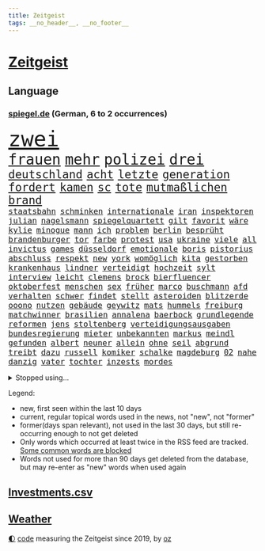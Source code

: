 ```yaml
---
title: Zeitgeist
tags: __no_header__, __no_footer__
---
```


# [Zeitgeist](https://oliz.io/zeitgeist/)

## Language

<h3><a href="https://www.spiegel.de" target="_blank">spiegel.de</a> (German, 6 to 2 occurrences)</h3>
<p style="font-family:monospace">
<span style="font-size:32pt"><a href="news_links.html#zwei" class="current">zwei</a></span>
<br>
<span style="font-size:22pt"><a href="news_links.html#frauen" class="current">frauen</a></span>
<span style="font-size:22pt"><a href="news_links.html#mehr" class="current">mehr</a></span>
<span style="font-size:22pt"><a href="news_links.html#polizei" class="current">polizei</a></span>
<span style="font-size:22pt"><a href="news_links.html#drei" class="current">drei</a></span>
<br>
<span style="font-size:17pt"><a href="news_links.html#deutschland" class="current">deutschland</a></span>
<span style="font-size:17pt"><a href="news_links.html#acht" class="current">acht</a></span>
<span style="font-size:17pt"><a href="news_links.html#letzte" class="current">letzte</a></span>
<span style="font-size:17pt"><a href="news_links.html#generation" class="current">generation</a></span>
<span style="font-size:17pt"><a href="news_links.html#fordert" class="current">fordert</a></span>
<span style="font-size:17pt"><a href="news_links.html#kamen" class="current">kamen</a></span>
<span style="font-size:17pt"><a href="news_links.html#sc" class="current">sc</a></span>
<span style="font-size:17pt"><a href="news_links.html#tote" class="current">tote</a></span>
<span style="font-size:17pt"><a href="news_links.html#mutmaßlichen" class="current">mutmaßlichen</a></span>
<span style="font-size:17pt"><a href="news_links.html#brand" class="current">brand</a></span>
<br>
<span style="font-size:12pt"><a href="news_links.html#staatsbahn" class="new">staatsbahn</a></span>
<span style="font-size:12pt"><a href="news_links.html#schminken" class="new">schminken</a></span>
<span style="font-size:12pt"><a href="news_links.html#internationale" class="current">internationale</a></span>
<span style="font-size:12pt"><a href="news_links.html#iran" class="current">iran</a></span>
<span style="font-size:12pt"><a href="news_links.html#inspektoren" class="new">inspektoren</a></span>
<span style="font-size:12pt"><a href="news_links.html#julian" class="current">julian</a></span>
<span style="font-size:12pt"><a href="news_links.html#nagelsmann" class="current">nagelsmann</a></span>
<span style="font-size:12pt"><a href="news_links.html#spiegelquartett" class="new">spiegelquartett</a></span>
<span style="font-size:12pt"><a href="news_links.html#gilt" class="current">gilt</a></span>
<span style="font-size:12pt"><a href="news_links.html#favorit" class="current">favorit</a></span>
<span style="font-size:12pt"><a href="news_links.html#wäre" class="current">wäre</a></span>
<span style="font-size:12pt"><a href="news_links.html#kylie" class="current">kylie</a></span>
<span style="font-size:12pt"><a href="news_links.html#minogue" class="new">minogue</a></span>
<span style="font-size:12pt"><a href="news_links.html#mann" class="current">mann</a></span>
<span style="font-size:12pt"><a href="news_links.html#ich" class="current">ich</a></span>
<span style="font-size:12pt"><a href="news_links.html#problem" class="current">problem</a></span>
<span style="font-size:12pt"><a href="news_links.html#berlin" class="current">berlin</a></span>
<span style="font-size:12pt"><a href="news_links.html#besprüht" class="new">besprüht</a></span>
<span style="font-size:12pt"><a href="news_links.html#brandenburger" class="current">brandenburger</a></span>
<span style="font-size:12pt"><a href="news_links.html#tor" class="current">tor</a></span>
<span style="font-size:12pt"><a href="news_links.html#farbe" class="current">farbe</a></span>
<span style="font-size:12pt"><a href="news_links.html#protest" class="current">protest</a></span>
<span style="font-size:12pt"><a href="news_links.html#usa" class="current">usa</a></span>
<span style="font-size:12pt"><a href="news_links.html#ukraine" class="current">ukraine</a></span>
<span style="font-size:12pt"><a href="news_links.html#viele" class="current">viele</a></span>
<span style="font-size:12pt"><a href="news_links.html#all" class="current">all</a></span>
<span style="font-size:12pt"><a href="news_links.html#invictus" class="new">invictus</a></span>
<span style="font-size:12pt"><a href="news_links.html#games" class="current">games</a></span>
<span style="font-size:12pt"><a href="news_links.html#düsseldorf" class="current">düsseldorf</a></span>
<span style="font-size:12pt"><a href="news_links.html#emotionale" class="current">emotionale</a></span>
<span style="font-size:12pt"><a href="news_links.html#boris" class="current">boris</a></span>
<span style="font-size:12pt"><a href="news_links.html#pistorius" class="current">pistorius</a></span>
<span style="font-size:12pt"><a href="news_links.html#abschluss" class="current">abschluss</a></span>
<span style="font-size:12pt"><a href="news_links.html#respekt" class="current">respekt</a></span>
<span style="font-size:12pt"><a href="news_links.html#new" class="current">new</a></span>
<span style="font-size:12pt"><a href="news_links.html#york" class="current">york</a></span>
<span style="font-size:12pt"><a href="news_links.html#womöglich" class="current">womöglich</a></span>
<span style="font-size:12pt"><a href="news_links.html#kita" class="current">kita</a></span>
<span style="font-size:12pt"><a href="news_links.html#gestorben" class="current">gestorben</a></span>
<span style="font-size:12pt"><a href="news_links.html#krankenhaus" class="current">krankenhaus</a></span>
<span style="font-size:12pt"><a href="news_links.html#lindner" class="current">lindner</a></span>
<span style="font-size:12pt"><a href="news_links.html#verteidigt" class="current">verteidigt</a></span>
<span style="font-size:12pt"><a href="news_links.html#hochzeit" class="current">hochzeit</a></span>
<span style="font-size:12pt"><a href="news_links.html#sylt" class="current">sylt</a></span>
<span style="font-size:12pt"><a href="news_links.html#interview" class="current">interview</a></span>
<span style="font-size:12pt"><a href="news_links.html#leicht" class="current">leicht</a></span>
<span style="font-size:12pt"><a href="news_links.html#clemens" class="current">clemens</a></span>
<span style="font-size:12pt"><a href="news_links.html#brock" class="new">brock</a></span>
<span style="font-size:12pt"><a href="news_links.html#bierfluencer" class="new">bierfluencer</a></span>
<span style="font-size:12pt"><a href="news_links.html#oktoberfest" class="current">oktoberfest</a></span>
<span style="font-size:12pt"><a href="news_links.html#menschen" class="current">menschen</a></span>
<span style="font-size:12pt"><a href="news_links.html#sex" class="current">sex</a></span>
<span style="font-size:12pt"><a href="news_links.html#früher" class="current">früher</a></span>
<span style="font-size:12pt"><a href="news_links.html#marco" class="current">marco</a></span>
<span style="font-size:12pt"><a href="news_links.html#buschmann" class="current">buschmann</a></span>
<span style="font-size:12pt"><a href="news_links.html#afd" class="current">afd</a></span>
<span style="font-size:12pt"><a href="news_links.html#verhalten" class="current">verhalten</a></span>
<span style="font-size:12pt"><a href="news_links.html#schwer" class="current">schwer</a></span>
<span style="font-size:12pt"><a href="news_links.html#findet" class="current">findet</a></span>
<span style="font-size:12pt"><a href="news_links.html#stellt" class="current">stellt</a></span>
<span style="font-size:12pt"><a href="news_links.html#asteroiden" class="new">asteroiden</a></span>
<span style="font-size:12pt"><a href="news_links.html#blitzerde" class="new">blitzerde</a></span>
<span style="font-size:12pt"><a href="news_links.html#ooono" class="new">ooono</a></span>
<span style="font-size:12pt"><a href="news_links.html#nutzen" class="current">nutzen</a></span>
<span style="font-size:12pt"><a href="news_links.html#gebäude" class="current">gebäude</a></span>
<span style="font-size:12pt"><a href="news_links.html#geywitz" class="current">geywitz</a></span>
<span style="font-size:12pt"><a href="news_links.html#mats" class="new">mats</a></span>
<span style="font-size:12pt"><a href="news_links.html#hummels" class="new">hummels</a></span>
<span style="font-size:12pt"><a href="news_links.html#freiburg" class="current">freiburg</a></span>
<span style="font-size:12pt"><a href="news_links.html#matchwinner" class="new">matchwinner</a></span>
<span style="font-size:12pt"><a href="news_links.html#brasilien" class="current">brasilien</a></span>
<span style="font-size:12pt"><a href="news_links.html#annalena" class="current">annalena</a></span>
<span style="font-size:12pt"><a href="news_links.html#baerbock" class="current">baerbock</a></span>
<span style="font-size:12pt"><a href="news_links.html#grundlegende" class="new">grundlegende</a></span>
<span style="font-size:12pt"><a href="news_links.html#reformen" class="current">reformen</a></span>
<span style="font-size:12pt"><a href="news_links.html#jens" class="current">jens</a></span>
<span style="font-size:12pt"><a href="news_links.html#stoltenberg" class="current">stoltenberg</a></span>
<span style="font-size:12pt"><a href="news_links.html#verteidigungsausgaben" class="new">verteidigungsausgaben</a></span>
<span style="font-size:12pt"><a href="news_links.html#bundesregierung" class="current">bundesregierung</a></span>
<span style="font-size:12pt"><a href="news_links.html#mieter" class="current">mieter</a></span>
<span style="font-size:12pt"><a href="news_links.html#unbekannten" class="current">unbekannten</a></span>
<span style="font-size:12pt"><a href="news_links.html#markus" class="current">markus</a></span>
<span style="font-size:12pt"><a href="news_links.html#meindl" class="new">meindl</a></span>
<span style="font-size:12pt"><a href="news_links.html#gefunden" class="current">gefunden</a></span>
<span style="font-size:12pt"><a href="news_links.html#albert" class="current">albert</a></span>
<span style="font-size:12pt"><a href="news_links.html#neuner" class="new">neuner</a></span>
<span style="font-size:12pt"><a href="news_links.html#allein" class="current">allein</a></span>
<span style="font-size:12pt"><a href="news_links.html#ohne" class="current">ohne</a></span>
<span style="font-size:12pt"><a href="news_links.html#seil" class="current">seil</a></span>
<span style="font-size:12pt"><a href="news_links.html#abgrund" class="current">abgrund</a></span>
<span style="font-size:12pt"><a href="news_links.html#treibt" class="current">treibt</a></span>
<span style="font-size:12pt"><a href="news_links.html#dazu" class="current">dazu</a></span>
<span style="font-size:12pt"><a href="news_links.html#russell" class="current">russell</a></span>
<span style="font-size:12pt"><a href="news_links.html#komiker" class="new">komiker</a></span>
<span style="font-size:12pt"><a href="news_links.html#schalke" class="current">schalke</a></span>
<span style="font-size:12pt"><a href="news_links.html#magdeburg" class="current">magdeburg</a></span>
<span style="font-size:12pt"><a href="news_links.html#02" class="new">02</a></span>
<span style="font-size:12pt"><a href="news_links.html#nahe" class="current">nahe</a></span>
<span style="font-size:12pt"><a href="news_links.html#danzig" class="new">danzig</a></span>
<span style="font-size:12pt"><a href="news_links.html#vater" class="current">vater</a></span>
<span style="font-size:12pt"><a href="news_links.html#tochter" class="current">tochter</a></span>
<span style="font-size:12pt"><a href="news_links.html#inzests" class="new">inzests</a></span>
<span style="font-size:12pt"><a href="news_links.html#mordes" class="current">mordes</a></span>
</p>
<details>
<summary>Stopped using...</summary>
<p class="former" style="font-size:12pt">
vergeblich(1061) verschärft(1060) wirkte(1060) geschichten(1059) paare(1059) schwedische(1059) alarm(1058) angebliche(1058) chelsea(1058) großteil(1058) machten(1058) privaten(1058) zuerst(1058) anderes(1057) andrea(1057) becker(1057) beklagen(1057) beobachtet(1057) bernd(1057) beteiligten(1057) bittet(1057) david(1057) geschickt(1057) james(1057) krank(1057) rest(1057) schleswigholstein(1057) terroristen(1057) betroffenen(1056) boot(1056) internationaler(1056) material(1056) tieren(1056) eindruck(1055) esken(1055) nachruf(1055) nein(1055) rassistisch(1055) ronaldo(1055) saskia(1055) verhältnis(1055) gastgeber(1054) kontrolliert(1054) aufgerufen(1053) bidens(1053) meinem(1053) rassismus(1053) regt(1053) streng(1053) washington(1053) 44(1052) ausgesprochen(1052) bot(1052) grad(1052) hacker(1052) jury(1052) rainer(1052) verena(1052) verlegt(1052) west(1052) beschließt(1051) ermitteln(1051) nahen(1051) nahmen(1051) opfern(1051) simon(1051) teilweise(1051) unglück(1051) anschläge(1050) premiere(1050) schwanger(1050) sinken(1050) wirtschaftsministerium(1050) 2018(1049) eingebrochen(1049) finanziell(1049) gehe(1049) internen(1049) meghan(1049) nba(1049) razzia(1049) schülerinnen(1049) übergeben(1049) 2017(1048) büros(1048) einstellen(1048) gehören(1048) leitet(1048) bielefeld(1047) coach(1047) frieden(1047) smith(1047) verbrechen(1047) 50000(1046) bestimmt(1046) mitteln(1046) ausgeliefert(1045) belarussische(1045) fußballprofi(1045) gegangen(1045) herzogin(1045) schien(1045) beklagt(1044) restaurant(1044) schnitt(1044) distanz(1043) ermittlern(1042) gesetze(1042) polnische(1042) bestraft(1041) gesamten(1041) tausenden(1041) torhüter(1040) empfängt(1039) finanzieren(1039) ministerium(1039) rückzug(1039) william(1039) büro(1038) drogen(1038) alarmiert(1037) anzeichen(1037) ereignisse(1037) enge(1035) vorgaben(1035) überholt(1035) erfüllt(1034) erinnerung(1034) gouverneur(1034) bestmarke(1033) rollt(1033) spitzenreiter(1033) beitrag(1030) fernsehen(1030) antrag(1029) konferenz(1022) benötigen(1017) kindheit(1017) einkommen(1016) katharina(1016) überfall(1013) überfordert(1010) herausforderungen(1007) palästinenser(1003) langem(997) rache(997) ungewöhnlichen(996) aktionen(987) sachen(977) fotografiert(941) öffnet(941) karriereende(933) hochschulen(905) ausländischen(897) orte(893) ermittlungsverfahren(878) finanziert(857) jahresende(815) lebensmitteln(792) insbesondere(776) las(762) vegas(762) ausgefallen(760) weibliche(759) beliebte(750) nicole(748) gestern(743) sechste(743) unterdrückung(743) übertragen(740) ali(735) irritiert(711) minderheiten(708) kursieren(700) australiens(696) beeinflusst(690) beider(684) halbes(680) methode(664) menschlichkeit(663) summen(655) ausgeben(652) wahr(650) laura(643) dutzenden(638) verabschieden(628) kretschmann(625) ruhrgebiet(623) südosten(609) propaganda(608) gefechte(604) verpflichtung(601) zusammenhalt(601) geschenk(589) entführung(588) bonn(587) spaltung(580) afrikanischen(574) lohnen(568) aufhören(562) schülern(552) vorab(550) begleiten(549) südamerika(538) riskant(537) gefangenschaft(532) lindners(527) saporischschja(526) links(525) bewusst(522) modernen(519) begrenzt(514) cherson(514) gewerkschaften(507) spannung(502) öpnv(501) locken(499) trauerfeier(498) nachfolgerin(496) ufer(495) jack(489) exregierungschef(481) gepäck(481) würdigt(480) enkel(477) unterlag(474) isoliert(469) exuspräsident(468) verzweiflung(468) viral(467) 79(466) cannabis(462) dänischen(458) hadert(458) demonstrierende(457) kaiserslautern(455) libanon(451) kandidat(450) youtube(444) ukrainerusslandkrieg(443) bewiesen(439) missbrauchsvorwürfe(436) finanzen(435) erobern(433) profi(433) nahrung(430) rudert(428) spdchefin(428) zuwanderung(428) genauer(426) energieversorger(423) kostete(420) riesig(419) begegnen(417) fassungslos(412) landwirtschaft(408) freigabe(407) toilette(399) zivile(398) angespannt(396) drehten(396) neueste(396) geheime(394) britischem(391) erhielten(390) wütet(388) raten(387) schreitet(386) sperren(385) aufmerksam(384) erkranken(384) flüssen(382) führten(382) tücken(382) 19jähriger(377) haut(377) plänen(376) boni(365) farben(364) schmuck(364) kommunikation(362) belastungen(360) auseinander(358) granaten(356) bewusstlos(350) bulgarien(344) quer(341) sensible(337) 42jährige(336) staatsmedien(336) stärkere(335) morgan(334) neymar(333) eineinhalb(332) abgestimmt(329) belege(327) fabrik(327) 300000(324) future(324) pakete(324) abgelegt(323) staatsanwalt(321) besitz(320) spaltet(320) ausgegeben(319) regionalbahn(319) erzielen(318) desinformation(317) epidemie(317) geplantes(316) manipuliert(316) abbruch(315) einkauf(315) prien(315) rust(315) rechtfertigt(314) außenpolitik(313) carter(312) passagieren(312) minsk(309) tiefpunkt(305) mine(304) parallel(304) todesstrafe(301) leidenschaft(300) luftangriffe(298) doping(297) erfolgsrezept(297) erleichterung(297) psychisch(295) journalistenverband(292) pistole(291) 21jährige(290) häufigsten(290) weltcup(290) düstere(286) sms(286) beschert(285) plastik(284) antibiotika(283) regenwald(283) tabu(283) psychologe(282) 500000(279) formiert(278) siemens(277) angriffs(273) bischöfe(273) game(273) wechselte(273) langsamer(272) wagnergruppe(271) 2009(267) apotheken(267) flogen(265) vorbereitung(264) wahren(264) emails(263) wirklichkeit(263) überlassen(263) zunehmende(261) erheblichen(260) ungewöhnliches(260) fachkräften(259) vulkan(259) bewaffneten(258) genügend(256) spiegelredakteur(256) wunderbare(255) ausbleibende(254) jerusalem(254) verbündete(254) grand(253) überschritten(253) brettspiele(252) pedro(251) aufgelöst(250) barrel(248) heller(246) mail(245) gefälschten(244) nachgegeben(244) nhl(244) telefonat(243) jung(242) käse(241) besonderer(239) community(239) missbrauchsvorwürfen(238) krankenstand(237) lüdenscheid(235) djirsarai(233) fdpgeneralsekretär(233) psg(230) bildungsministerium(229) dauer(229) geldgeber(229) muslime(228) meistern(227) sprüche(227) täglichen(227) sektor(224) begeistern(223) intel(223) landwirte(222) biene(217) chatbot(217) gemessen(214) openai(214) busch(213) eingegangen(213) heran(213) genre(212) irischen(211) 22jährigen(210) homosexueller(210) süchtig(210) verbrennt(210) fridays(208) raketenangriff(208) umweltbundesamt(208) highlight(207) bestrafen(206) eskalierte(206) gelangt(206) verbindliche(206) angemessen(204) 140(203) 18jährige(203) schleswigholsteins(203) wunden(203) zögern(202) vergiftet(201) generäle(200) laufbahn(200) handwerker(199) kleinere(199) etat(198) fernhalten(198) milliardensumme(198) lokale(197) marius(196) 35jährige(195) usbürger(195) vermeintliche(195) dfbpokal(194) karin(194) 150000(193) vermittler(193) regulieren(192) anstehenden(191) kürzere(191) zuckerberg(191) uhren(190) eon(189) radfahrer(189) spiegelcartoonisten(189) dramatischer(188) hitzewelle(188) ungelöst(188) kaiser(187) robertson(187) atmen(186) zugelegt(185) schwimmbad(184) kommentare(183) landtagsabgeordneter(183) leise(183) verwandten(183) bestritt(181) bemerkenswerte(179) bildungsministerin(179) jonathan(178) manhattan(178) taxifahrer(178) affleck(177) profifußballer(177) wählerinnen(177) bunker(176) ernüchterung(176) feinstaub(176) elfjährige(175) weitergegeben(175) linkenpolitikerin(174) schuhe(174) trinkwasser(174) akkus(173) gejagt(173) fakten(172) mischung(172) zwickau(172) arbeitsgericht(171) konzernen(171) georgischen(170) grafikanalyse(170) verstand(170) kiffen(169) mittagessen(169) wetterphänomen(169) aktienkurs(168) auszüge(168) po(168) aggressor(166) vergiftung(166) regisseure(165) verstärken(165) ausprobieren(164) germany(164) 40jähriger(163) gesteht(162) marschflugkörpern(162) südwesten(162) beeinflussen(161) connecticut(161) dringen(161) wiederum(161) ausweichen(160) bildschirm(160) erwarteten(159) lebenslanger(159) bauindustrie(158) wanderer(158) schließung(157) social(157) unterschiede(156) leck(155) 2027(154) ebrahim(154) ergibt(154) existenz(154) lübeck(154) operationen(154) angebracht(153) schauspielers(153) bewährung(152) defekt(152) scorsese(152) kampfjet(151) militanten(151) verwaltungsgericht(151) kraken(150) pille(150) regierungssprecher(150) straftat(150) western(150) wohnen(150) ecuador(149) fluggesellschaften(149) kishida(149) sofortiger(149) zentrales(149) belarussen(148) drama(148) riexinger(148) tarifangebot(148) bijan(147) fehlern(147) kindheitserinnerungen(147) linkspartei(147) sahelzone(147) durchsuchten(146) indopazifik(146) milliardengeschäft(145) referendum(145) spezialisten(144) vision(144) zeuge(144) elfjähriger(143) luna(143) stabilisieren(143) dreh(142) ingenieure(142) maxim(142) verlobt(142) emqualifikation(141) konzentrieren(141) gesundheitlichen(140) raumschiff(140) award(139) 146(138) auszubildende(138) schaefer(138) belegschaft(137) gesetzesvorhaben(137) hauptsache(137) legalisieren(137) zugezogen(137) follower(136) klares(136) heizungswende(135) sea(135) britta(134) gebilligt(134) gewalttaten(134) luftalarm(134) präsidentschaftswahlen(134) würfel(134) bundesstaates(133) renommierter(133) usjustizministerium(133) ag(132) bedeutender(132) genutzte(132) vertretung(132) christen(130) edelmetall(130) fertigstellung(130) nationalkonservative(130) breit(129) gegenmaßnahmen(129) artemis(128) fühlte(128) getrieben(128) verbringt(128) artenvielfalt(127) orientierung(127) kutsche(126) eingeschlagen(125) schlechtes(125) sekbeamte(125) river(124) regnen(123) unbegleitete(123) erneuern(122) mittelschicht(122) vertieft(122) biller(121) spottet(120) bodycamaufnahmen(119) citys(119) sprengung(119) 55jährigen(118) abteilung(118) diplomatenpass(118) rezepte(118) zerstritten(118) gästen(117) köchin(117) gerichtlich(116) schumacher(116) erging(115) europapokal(115) zulässig(115) geirrt(114) mantel(114) 26jährige(113) dreifach(113) durchlaufen(113) krefeld(113) adler(112) attraktion(112) halbleiter(112) angemessene(111) bescheren(111) generiert(111) erbschaftsteuer(110) seltsame(109) carrie(108) inhaftiert(108) minutenlang(108) problematisch(108) testspiel(108) energieagentur(107) evakuierungen(107) päckchen(107) strompreise(107) unsichtbar(107) drohnenattacke(106) entschärfen(106) fazit(106) life(106) lüneburg(106) niedrigem(106) unterrichtet(106) feature(105) unterstellt(105) kentert(104) erregen(103) spektakulären(103) stagniert(103) ausgebuht(102) gewannen(102) drang(101) burg(100) niro(100) inhaftierte(99) luca(99) schätzen(99) email(98) raisi(98) ehemals(97) flüchtlingszahlen(97) glückliche(97) psychische(97) skandieren(97) spielplatz(97) füßen(96) massenschlägerei(96) wildnis(96) jüdischer(95) kalifornischen(95) ozeane(95) rita(95) dietmar(94) schenkte(94) ungeziefer(94) nachbessern(93) schläge(93) ausreichen(92) diplomatischen(92) register(92) trainingsflug(92) mahnen(91) organspende(91) robbie(91) staatengemeinschaft(91) andrés(90) ermöglicht(90) hinflug(90) kategorie(90) musikalische(90) pranger(90) rekrutiert(90) we(90) wellington(90) flugzeugpanne(89) geheimdiensten(89) mitspielen(89) ruhestörung(89) treffe(89) zitierte(89) gleichgesetzt(88) komplize(88) kontinuierlich(88) nächstem(88) trevor(88) weiterreichen(88) aussah(87) beteiligen(87) henry(87) megadeal(87) scott(87) tüftler(87) verdächtig(87) drummer(86) endrunde(86) jeffrey(86) permanent(86) tritte(86) unterschiedliche(86) catania(85) chipfertigung(85) mittels(85) rettungskräften(85) temperaturrekorde(85) 38jähriger(84) amazongründer(84) konfliktlösung(84) kriminell(84) ansprachen(83) aufgebrachte(83) feuerzeug(83) flugbetrieb(83) hindernissen(83) kolumbiens(83) kylian(83) palma(83) sand(83) schlager(83) unbesetzte(83) wirtschaftlich(83) abteilungsleiter(82) globaler(82) klettertour(82) obdachlose(82) vorgeschrieben(82) abschrecken(81) durchsage(81) erdrutschen(81) skelett(81) usnationalparks(81) zahlungen(81) präsidentschaftskandidaten(80) rodriguez(80) 30jährigen(79) abschaffen(79) amanda(79) beteuerte(79) durchsetzung(79) gesetzes(79) kommerzielle(79) lok(79) pest(79) solingen(79) würdigung(79) ziert(79) erkrankten(78) legendenstatus(78) messenger(78) 1973(77) aktienkurse(77) cyberangriffen(77) extremismusforscher(77) geleit(77) genießt(77) gökay(77) havarie(77) hm(77) lebensgefährlichen(77) lektion(77) mix(77) modekette(77) regenbogenfarben(77) verfügt(77) verhandlung(77) widerstands(77) wmmedaille(77) kleinunternehmer(76) straßenrennen(76) unbemerkt(76) vorgeht(76) eingebaute(75) erdmann(75) installation(75) kentern(75) richtlinien(75) statussymbol(75) stiller(75) auffassung(74) klöster(74) traumtor(74) unionspolitiker(74) 148(73) anhalten(73) beobachte(73) erschreckend(73) götter(73) sachsenanhalts(73) seilten(73) stolzer(73) tusk(73) verrückt(73) bootsunglück(72) fahrscheine(72) klang(72) mitschuld(72) reitunfall(72) weltberühmt(72) bunter(71) fitness(71) makkabi(71) moschee(71) tus(71) aktenzeichen(70) ermordung(70) grünenministerin(70) lösbar(70) made(70) mikrochips(70) taurus(70) verschießen(70) widersacher(70) xy(70) your(70) abholzung(69) begnadigt(69) bürgerpark(69) euasylkompromiss(69) feuerkatastrophe(69) wachten(69) brandursache(68) bundesnetzagenturchef(68) massenproduktion(68) vorlegen(68) 35jährigen(67) flutgebiet(67) gangs(67) gespült(67) rockermilieu(67) schärferen(67) 1923(66) barbiefilms(66) campingplätze(66) ökologische(66) bartsch(65) cdupolitikerin(65) detonation(65) entsorgt(65) millionenfach(65) minenräumer(65) ostseebad(65) toronto(65) vorbilder(65) allzeithoch(64) bundesligarückkehr(64) dortigen(64) eindringen(64) erzwingen(64) gesine(64) lötzsch(64) raketenschutzschirm(64) untersuchten(64) vollzogen(64) amazonas(63) exfreund(63) führungsfigur(63) gigantisches(63) jugendarbeitslosigkeit(63) köstlich(63) landwirt(63) lgbtqrechte(63) obdachloser(63) populist(63) ringt(63) sexismus(63) unterhaching(63) wissenschaftlerinnen(63) bildungsnotstand(62) dnjeprufer(62) ganzer(62) klappte(62) polizeigewerkschaft(62) überforderte(62) amazonasregenwald(61) amira(61) killer(61) preissenkungen(61) strömung(61) welk(61) anvertrauen(60) eckernförde(60) hessische(60) kenterte(60) 1970(59) badeunfälle(59) landeshauptstadt(59) schrittweise(59) spioniert(59) timmendorfer(59) ultimatum(59) asiatischen(58) erhaschen(58) geschäftsidee(58) graf(58) lauenburg(58) ausgedient(57) boots(57) fraktionschefin(57) freibad(57) lambsdorff(57) report(57) aufbrechen(56) geteilt(56) gleichermaßen(56) wonach(56) abu(55) burgern(55) filmmusik(55) gendersternchen(55) lud(55) machthabern(55) norweger(55) ross(55) viktoria(55) ärmelkanal(55) anträge(54) daxkonzerne(54) dunkelsten(54) lebenswerter(54) lugert(54) negativrekord(54) regionalen(54) serviert(54) sommerwetter(54) verzögern(54) wirtschaftspolitik(54) übersteigen(54) eintopf(53) erderwärmung(53) hebamme(53) linkenparteispitze(53) na(53) schwimmer(53) sensationelle(53) tiefsee(53) allgäu(52) frontex(52) gedauert(52) montreal(52) schädlich(52) schärferes(52) telefonate(52) thriller(52) zwischenstopp(52) cockpit(51) klimaneutralität(51) misshandlungen(51) neuzugang(51) queeren(51) usklub(51) verfilmt(51) bdi(50) csd(50) fußballstars(50) söldnergruppe(50) verfeindete(50) tragische(49) verbreitung(49) charakterdarsteller(48) verpflichtende(48) verteuern(48) voraussichtlich(48) becken(47) überziehen(47) entlassungswelle(46) liege(46) tausender(46) thrones(46) 20jährige(45) beeilen(45) clans(45) entgelte(45) hacken(45) produzentin(45) teller(45) brisant(44) entlastungspakete(44) hochmoderner(44) importieren(44) optimistischen(44) sommerliche(44) täteropferumkehr(44) wohnungsmarkt(44) bolsonaro(43) cindy(43) jair(43) usexperten(43) wahlversprechen(43) anwesen(42) billigen(42) funktionäre(42) hitzetote(42) pflegebedürftige(42) provokationen(42) veronika(42) austritte(41) beizutragen(41) dagestan(41) durchschnitt(41) energiepreisen(41) ermordet(41) kent(41) kurzbesuch(41) längsten(41) phishing(41) realitäten(41) stillstehen(41) teilrepublik(41) unterscheiden(41) di(40) hunter(40) kiewer(40) negativen(40) wegbegleiter(40) black(39) dhabi(39) sessel(39) sicherheitskräften(39) dokumentationen(38) schwimmt(38) wetten(38) zermürbend(38) öffentliches(38) ablenken(37) ansprache(37) bauarbeiter(37) erhältlich(37) gesundes(37) wahre(37) billigairline(36) keineswegs(36) lebe(36) medizincheck(36) ora(36) rubel(36) solch(36) u(36) verpflichtend(36) wachstumschancengesetz(36) wunschspieler(36) 62jährigen(35) a19(35) ablief(35) ablösefrei(35) crawford(35) ecken(35) fahrzeugen(35) geschädigt(35) metas(35) querelen(35) wissenschaftlerin(35) zdfsommerinterview(35) übergeschnappt(35) behauptung(34) cdugeneralsekretär(34) charmeoffensive(34) häusliche(34) kürzung(34) linnemann(34) realistisch(34) regengüssen(34) porträts(33) sternchen(33) wartung(33) winfried(33) anruft(32) aufschlag(32) bizarrer(32) designer(32) gewählte(32) nolan(32) pools(32) selbstauflösung(32) teuerste(32) verwehren(32) korridor(31) niedergelegt(31) oppenheimer(31) scheu(31) wirtschaftsweise(31) wismar(31) abgezweigt(30) einbußen(30) kanes(30) rekordtransfer(30) verseuchen(30) wissenschaftlich(30) übertrifft(30) angetan(29) architektur(29) kreidezeit(29) rapmusiker(29) saubere(29) verdachtsfall(29) wunderte(29) zerstückelte(29) 94(28) blockierten(28) einspringen(28) gruppenvergewaltigung(28) haftanstalt(28) idylle(28) spross(28) sterne(28) strände(28) tiefenentspannt(28) überschreitet(28) clever(27) costa(27) durchzusetzen(27) gesichter(27) großmeister(27) kerr(27) margot(27) produktionen(27) rica(27) rückendeckung(27) wegovy(27) aktienmärkte(26) beck(26) darren(26) demut(26) finanzexpertin(26) gastgeberinnen(26) geheimdienstes(26) paraguay(26) seiler(26) wider(26) wissenschaftlichen(26) wärmepläne(26) dylan(25) ernsthaft(25) garantien(25) margit(25) pyrotechnik(25) sciencefiction(25) steuergeld(25) wildschwein(25) austauschen(24) mattel(24) puppe(24) verprügelt(24) wout(24) albtraum(23) diamanten(23) ergebnissen(23) esse(23) gemobbt(23) träger(23) abzuschrecken(22) besorgte(22) demonstrativ(22) einzudämmen(22) fitter(22) frachtschiff(22) lehrermangel(22) schließe(22) verwundbar(22) videocalls(22) überproportional(22) alhilal(21) aussperren(21) erfolgsgeschichte(21) expansion(21) femmes(21) gefährliches(21) kopecky(21) kriegsgefangene(21) lehnte(21) liebeskummer(21) lotte(21) mick(21) militärputsch(21) motivation(21) pinguine(21) ständigen(21) geöffnet(20) ifogeschäftsklimaindex(20) instagrampost(20) kerry(20) küsten(20) liane(20) lippert(20) preisrückgänge(20) stefanie(20) thailändischen(20) verbesserungen(20) vorreiter(20) wissenschaftliches(20) frachters(19) ihrerseits(19) ilestedt(19) kofferraum(19) marodem(19) neymars(19) olga(19) schmale(19) stoppte(19) worldcoin(19) aufkleber(18) hawaiis(18) hitliste(18) malaysische(18) massentourismus(18) reicher(18) wohngebäuden(18) zerstückelt(18) angepasst(17) atlantische(17) ausscheiden(17) bazoum(17) dark(17) hotspur(17) tickende(17) volkspartei(17) zeitbombe(17) bono(16) britisches(16) hawaiianischen(16) inselbewohner(16) nostalgie(16) präsidentensohn(16) gekümmert(15) inspizieren(15) kraftwerk(15) stürmerin(15) behinderte(14) bushido(14) chutkan(14) demi(14) entlastungen(14) europacup(14) gebürtige(14) k2(14) korrigiert(14) liebesfilm(14) mental(14) tanya(14) taut(14) umsturzes(14) vollering(14) westafrikanische(14) öffentlicher(14) 49eurotickets(13) aufkommt(13) caicedo(13) hanswerner(13) tagsüber(13) topteams(13) twitternachfolger(13) versicherungen(13) zensiert(13) zurückzahlen(13) afdparteitag(12) felicitas(12) generelles(12) klaksvik(12) kí(12) langeweile(12) militärintervention(12) nationalgarde(12) serena(12) sinéad(12) standortdaten(12) tiefstand(12) trendwende(12) fahrschein(11) geldhäuser(11) innere(11) mysteriösen(11) starkem(11) wittern(11)
</p>
</details>
<p>Legend:
<ul>
<li><span class="new">new</span>, first seen within the last 10 days</li>
<li><span class="current">current</span>, regular topical words used in the news, not "new", not "former"</li>
<li><span class="former">former(days span relevant)</span>, not used in the last 30 days, but still re-occurring enough to not get deleted</li>
<li>Only words which occurred at least twice in the RSS feed are tracked. <a href="language/filters.py">Some common words are blocked</a></li>
<li>Words not used for more than 90 days get deleted from the database, but may re-enter as "new" words when used again</li>
</ul>
</p>

## [Investments](investments.html)[.csv](investments.csv)

## [Weather](weather.html)

<footer>
<a href="javascript:toggleTheme()" class="nav">🌓</a>
<a href="https://github.com/ooz/zeitgeist">code</a> measuring the Zeitgeist since 2019, by <a href="https://oliz.io">oz</a>
</footer>
